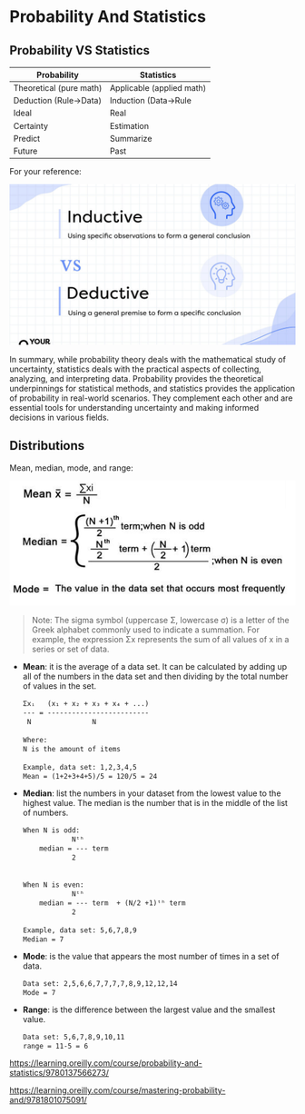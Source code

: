 # Probability And Statistics


## Probability VS Statistics

|Probability|Statistics|
|---|---|
|Theoretical (pure math)|Applicable (applied math)|
|Deduction (Rule->Data)|Induction (Data->Rule|
|Ideal|Real|
|Certainty|Estimation|
|Predict|Summarize|
|Future|Past|

For your reference:

![Inductive-vs-Deductive.jpg](../media/img/Inductive-vs-Deductive.jpg)

In summary, while probability theory deals with the mathematical study of uncertainty, statistics deals with the practical aspects of collecting, analyzing, and interpreting data. Probability provides the theoretical underpinnings for statistical methods, and statistics provides the application of probability in real-world scenarios. They complement each other and are essential tools for understanding uncertainty and making informed decisions in various fields.

## Distributions

Mean, median, mode, and range:

![mean_median_mode.png](../media/img/mean_median_mode.png)

> Note: The sigma symbol (uppercase Σ, lowercase σ) is a letter of the Greek alphabet commonly used to indicate a summation. For example, the expression Σx represents the sum of all values of x in a series or set of data.

- **Mean**: it is the average of a data set. It can be calculated by adding up all of the numbers in the data set and then dividing by the total number of values in the set.
    ```
    Σxᵢ   (x₁ + x₂ + x₃ + x₄ + ...)
    --- = -------------------------
     N               N
    
    Where:
    N is the amount of items

    Example, data set: 1,2,3,4,5
    Mean = (1+2+3+4+5)/5 = 120/5 = 24
    ```
- **Median**: list the numbers in your dataset from the lowest value to the highest value. The median is the number that is in the middle of the list of numbers.
    ```
    When N is odd:
                Nᵗʰ
        median = --- term
                2


    When N is even:
                Nᵗʰ
        median = --- term  + (N/2 +1)ᵗʰ term
                2
    
    Example, data set: 5,6,7,8,9
    Median = 7
    ```
- **Mode**: is the value that appears the most number of times in a set of data.
    ```
    Data set: 2,5,6,6,7,7,7,7,8,9,12,12,14
    Mode = 7
    ```
- **Range**: is the difference between the largest value and the smallest value.
    ```
    Data set: 5,6,7,8,9,10,11
    range = 11-5 = 6
    ```


https://learning.oreilly.com/course/probability-and-statistics/9780137566273/

https://learning.oreilly.com/course/mastering-probability-and/9781801075091/
